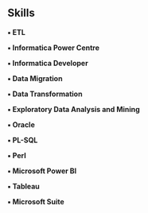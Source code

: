
## Skills 

**▪ ETL**

**▪ Informatica Power Centre**

**▪ Informatica Developer**

**▪ Data Migration**

**▪ Data Transformation**

**▪ Exploratory Data Analysis and Mining**

**▪ Oracle**

**▪ PL-SQL**

**▪ Perl**

**▪ Microsoft Power BI**

**▪ Tableau**

**▪ Microsoft Suite**

